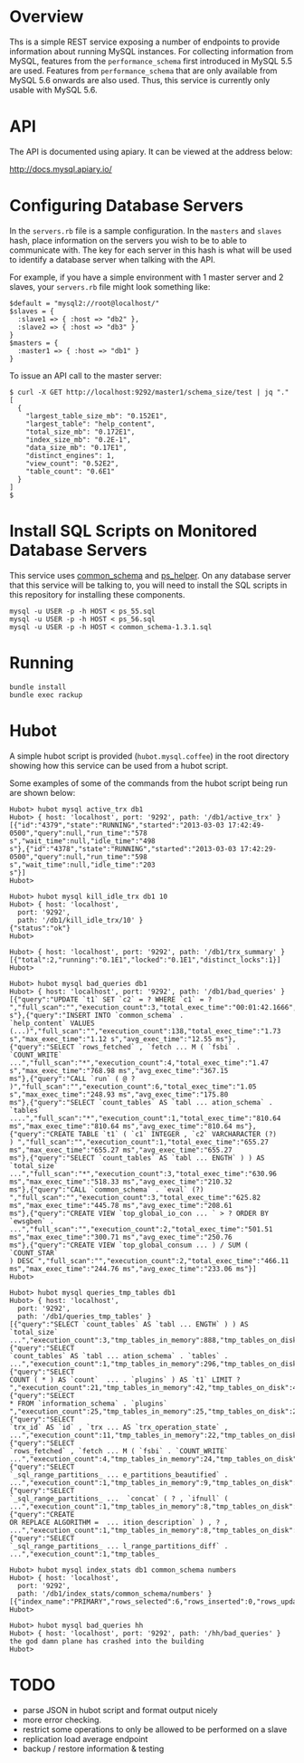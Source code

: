 # Overview

Ths is a simple REST service exposing a number of endpoints to provide
information about running MySQL instances. For collecting information
from MySQL, features from the `performance_schema` first introduced in
MySQL 5.5 are used. Features from `performance_schema` that are only
available from MySQL 5.6 onwards are also used. Thus, this service is
currently only usable with MySQL 5.6.

# API

The API is documented using apiary. It can be viewed at the address
below:

http://docs.mysql.apiary.io/

# Configuring Database Servers

In the `servers.rb` file is a sample configuration. In the `masters` and
`slaves` hash, place information on the servers you wish to be to able
to communicate with. The key for each server in this hash is what will
be used to identify a database server when talking with the API.

For example, if you have a simple environment with 1 master server and 2
slaves, your `servers.rb` file might look something like:

```
$default = "mysql2://root@localhost/"
$slaves = {
  :slave1 => { :host => "db2" },
  :slave2 => { :host => "db3" }
}
$masters = {
  :master1 => { :host => "db1" }
}
```

To issue an API call to the master server:

```
$ curl -X GET http://localhost:9292/master1/schema_size/test | jq "."
[
  {
    "largest_table_size_mb": "0.152E1",
    "largest_table": "help_content",
    "total_size_mb": "0.172E1",
    "index_size_mb": "0.2E-1",
    "data_size_mb": "0.17E1",
    "distinct_engines": 1,
    "view_count": "0.52E2",
    "table_count": "0.6E1"
  }
]
$ 
```

# Install SQL Scripts on Monitored Database Servers

This service uses
[common_schema](http://code.google.com/p/common-schema/) and
[ps_helper](http://www.markleith.co.uk/ps_helper/). On any database
server that this service will be talking to, you will need to install
the SQL scripts in this repository for installing these components.

```
mysql -u USER -p -h HOST < ps_55.sql
mysql -u USER -p -h HOST < ps_56.sql
mysql -u USER -p -h HOST < common_schema-1.3.1.sql
```

# Running

```
bundle install
bundle exec rackup
```

# Hubot

A simple hubot script is provided (`hubot.mysql.coffee`) in the root directory showing how this 
service can be used from a hubot script.

Some examples of some of the commands from the hubot script being run
are shown below:

```
Hubot> hubot mysql active_trx db1
Hubot> { host: 'localhost', port: '9292', path: '/db1/active_trx' }
[{"id":"4379","state":"RUNNING","started":"2013-03-03 17:42:49-0500","query":null,"run_time":"578 s","wait_time":null,"idle_time":"498
s"},{"id":"4378","state":"RUNNING","started":"2013-03-03 17:42:29-0500","query":null,"run_time":"598 s","wait_time":null,"idle_time":"203
s"}]
Hubot>
 
Hubot> hubot mysql kill_idle_trx db1 10
Hubot> { host: 'localhost',
  port: '9292',
  path: '/db1/kill_idle_trx/10' }
{"status":"ok"}
Hubot>
 
Hubot> { host: 'localhost', port: '9292', path: '/db1/trx_summary' }
[{"total":2,"running":"0.1E1","locked":"0.1E1","distinct_locks":1}]
Hubot>
 
Hubot> hubot mysql bad_queries db1
Hubot> { host: 'localhost', port: '9292', path: '/db1/bad_queries' }
[{"query":"UPDATE `t1` SET `c2` = ? WHERE `c1` = ?
","full_scan":"","execution_count":3,"total_exec_time":"00:01:42.1666","max_exec_time":"51.09s","avg_exec_time":"34.06 s"},{"query":"INSERT INTO `common_schema` .
`help_content` VALUES (...)","full_scan":"","execution_count":138,"total_exec_time":"1.73 s","max_exec_time":"1.12 s","avg_exec_time":"12.55 ms"},{"query":"SELECT `rows_fetched` , `fetch ... M ( `fsbi` . `COUNT_WRITE`
...","full_scan":"*","execution_count":4,"total_exec_time":"1.47 s","max_exec_time":"768.98 ms","avg_exec_time":"367.15
ms"},{"query":"CALL `run` ( @ ? )","full_scan":"","execution_count":6,"total_exec_time":"1.05 s","max_exec_time":"248.93 ms","avg_exec_time":"175.80
ms"},{"query":"SELECT `count_tables` AS `tabl ... ation_schema` . `tables` ....","full_scan":"*","execution_count":1,"total_exec_time":"810.64
ms","max_exec_time":"810.64 ms","avg_exec_time":"810.64 ms"},{"query":"CREATE TABLE `t1` ( `c1` INTEGER , `c2` VARCHARACTER (?)
) ","full_scan":"","execution_count":1,"total_exec_time":"655.27 ms","max_exec_time":"655.27 ms","avg_exec_time":"655.27
ms"},{"query":"SELECT `count_tables` AS `tabl ... ENGTH` ) ) AS `total_size`
...","full_scan":"*","execution_count":3,"total_exec_time":"630.96
ms","max_exec_time":"518.33 ms","avg_exec_time":"210.32
ms"},{"query":"CALL `common_schema` . `eval` (?)
","full_scan":"","execution_count":3,"total_exec_time":"625.82
ms","max_exec_time":"445.78 ms","avg_exec_time":"208.61
ms"},{"query":"CREATE VIEW `top_global_io_con ... ` > ? ORDER BY
`ewsgben` .
...","full_scan":"","execution_count":2,"total_exec_time":"501.51
ms","max_exec_time":"300.71 ms","avg_exec_time":"250.76
ms"},{"query":"CREATE VIEW `top_global_consum ... ) / SUM ( `COUNT_STAR`
) DESC ","full_scan":"","execution_count":2,"total_exec_time":"466.11
ms","max_exec_time":"244.76 ms","avg_exec_time":"233.06 ms"}]
Hubot> 
 
Hubot> hubot mysql queries_tmp_tables db1
Hubot> { host: 'localhost',
  port: '9292',
  path: '/db1/queries_tmp_tables' }
[{"query":"SELECT `count_tables` AS `tabl ... ENGTH` ) ) AS `total_size`
...","execution_count":3,"tmp_tables_in_memory":888,"tmp_tables_on_disk":135},{"query":"SELECT
`count_tables` AS `tabl ... ation_schema` . `tables` .
...","execution_count":1,"tmp_tables_in_memory":296,"tmp_tables_on_disk":45},{"query":"SELECT
COUNT ( * ) AS `count`  ... . `plugins` ) AS `t1` LIMIT ?
","execution_count":21,"tmp_tables_in_memory":42,"tmp_tables_on_disk":42},{"query":"SELECT
* FROM `information_schema` . `plugins`
","execution_count":25,"tmp_tables_in_memory":25,"tmp_tables_on_disk":25},{"query":"SELECT
`trx_id` AS `id` , `trx ... AS `trx_operation_state` ,
...","execution_count":11,"tmp_tables_in_memory":22,"tmp_tables_on_disk":11},{"query":"SELECT
`rows_fetched` , `fetch ... M ( `fsbi` . `COUNT_WRITE`
...","execution_count":4,"tmp_tables_in_memory":24,"tmp_tables_on_disk":4},{"query":"SELECT
`_sql_range_partitions_ ... e_partitions_beautified` .
...","execution_count":1,"tmp_tables_in_memory":9,"tmp_tables_on_disk":4},{"query":"SELECT
`_sql_range_partitions_ ...  `concat` ( ? , `ifnull` (
...","execution_count":1,"tmp_tables_in_memory":8,"tmp_tables_on_disk":3},{"query":"CREATE
OR REPLACE ALGORITHM =  ... ition_description` ) , ? ,
...","execution_count":1,"tmp_tables_in_memory":8,"tmp_tables_on_disk":3},{"query":"SELECT
`_sql_range_partitions_ ... l_range_partitions_diff` .
...","execution_count":1,"tmp_tables_

Hubot> hubot mysql index_stats db1 common_schema numbers
Hubot> { host: 'localhost',
  port: '9292',
  path: '/db1/index_stats/common_schema/numbers' }
[{"index_name":"PRIMARY","rows_selected":6,"rows_inserted":0,"rows_updated":0,"rows_deleted":0}]
Hubot> 

Hubot> hubot mysql bad_queries hh
Hubot> { host: 'localhost', port: '9292', path: '/hh/bad_queries' }
the god damn plane has crashed into the building
Hubot> 
```

# TODO

* parse JSON in hubot script and format output nicely
* more error checking.
* restrict some operations to only be allowed to be performed on a slave
* replication load average endpoint
* backup / restore information & testing

